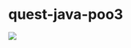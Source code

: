 # quest-java-poo3
![](https://github.com/Cyanurzz/quest-java-poo3/blob/master/Capture%20d%E2%80%99%C3%A9cran%202019-10-02%20%C3%A0%2022.19.46.png)

